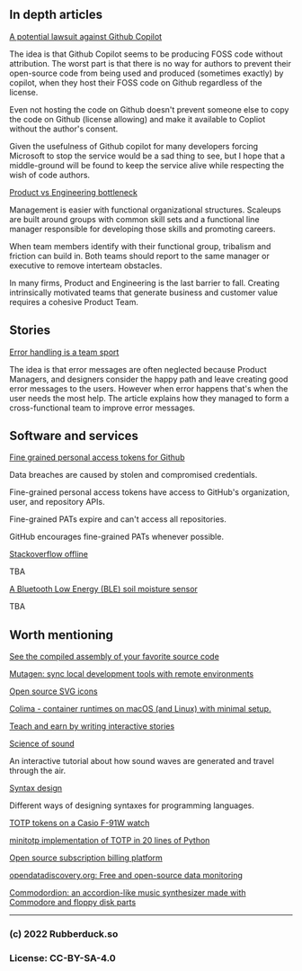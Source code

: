 ## In depth articles

[A potential lawsuit against Github Copilot](https://githubcopilotinvestigation.com/)

The idea is that Github Copilot seems to be producing FOSS code without attribution. The worst part is that there is no way for authors to prevent their open-source code from being used and produced (sometimes exactly) by copilot, when they host their FOSS code on Github regardless of the license.

Even not hosting the code on Github doesn't prevent someone else to copy the code on Github (license allowing) and make it available to Copliot without the author's consent.

Given the usefulness of Github copilot for many developers forcing Microsoft to stop the service would be a sad thing to see, but I hope that a middle-ground will be found to keep the service alive while respecting the wish of code authors.

[Product vs Engineering bottleneck](https://martinfowler.com/articles/bottlenecks-of-scaleups/03-product-v-engineering.html)

Management is easier with functional organizational structures. Scaleups are built around groups with common skill sets and a functional line manager responsible for developing those skills and promoting careers.

When team members identify with their functional group, tribalism and friction can build in. Both teams should report to the same manager or executive to remove interteam obstacles.

In many firms, Product and Engineering is the last barrier to fall. Creating intrinsically motivated teams that generate business and customer value requires a cohesive Product Team.

## Stories

[Error handling is a team sport](https://wix-ux.com/when-life-gives-you-lemons-write-better-error-messages-46c5223e1a2f)

The idea is that error messages are often neglected because Product Managers, and designers consider the happy path and leave creating good error messages to the users. However when error happens that's when the user needs the most help. The article explains how they managed to form a cross-functional team to improve error messages.

## Software and services

[Fine grained personal access tokens for Github](https://github.blog/2022-10-18-introducing-fine-grained-personal-access-tokens-for-github/)

Data breaches are caused by stolen and compromised credentials.

Fine-grained personal access tokens have access to GitHub's organization, user, and repository APIs.

Fine-grained PATs expire and can't access all repositories.

GitHub encourages fine-grained PATs whenever possible.

[Stackoverflow offline](https://stackoverflow.blog/2022/10/20/introducing-the-overflow-offline-project/)

TBA

[A Bluetooth Low Energy (BLE) soil moisture sensor](https://github.com/rbaron/b-parasite)

TBA


## Worth mentioning

[See the compiled assembly of your favorite source code](https://godbolt.org/)

[Mutagen: sync local development tools with remote environments](https://github.com/mutagen-io/mutagen)

[Open source SVG icons](https://lucide.dev/)

[Colima - container runtimes on macOS (and Linux) with minimal setup.](https://github.com/abiosoft/colima)

[Teach and earn by writing interactive stories](https://tigyog.app/)

[Science of sound](https://ciechanow.ski/sound/)

An interactive tutorial about how sound waves are generated and travel through the air.

[Syntax design](https://cs.lmu.edu/~ray/notes/syntaxdesign/)

Different ways of designing syntaxes for programming languages.

[TOTP tokens on a Casio F-91W watch](https://blog.singleton.io/posts/2022-10-17-otp-on-wrist/)

[minitotp implementation of TOTP in 20 lines of Python](https://github.com/susam/mintotp)

[Open source subscription billing platform](https://github.com/killbill/killbill)

[opendatadiscovery.org: Free and open-source data monitoring](https://opendatadiscovery.org/)

[Commodordion: an accordion-like music synthesizer made with Commodore and floppy disk parts](https://linusakesson.net/commodordion/index.php)

---
### (c) 2022 Rubberduck.so
### License: CC-BY-SA-4.0

